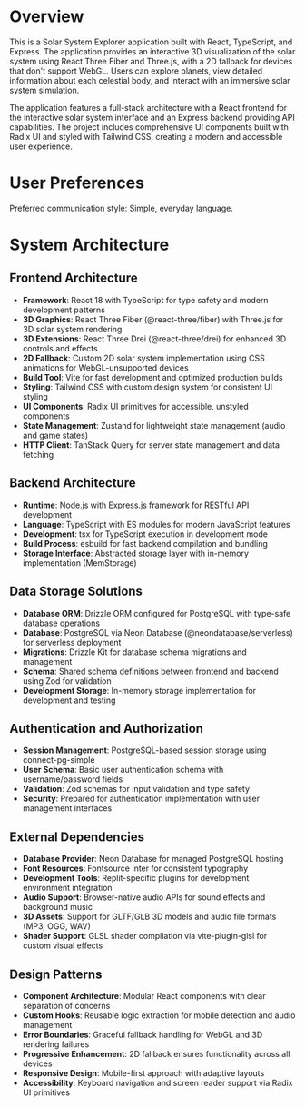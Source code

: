 # Overview

This is a Solar System Explorer application built with React, TypeScript, and Express. The application provides an interactive 3D visualization of the solar system using React Three Fiber and Three.js, with a 2D fallback for devices that don't support WebGL. Users can explore planets, view detailed information about each celestial body, and interact with an immersive solar system simulation.

The application features a full-stack architecture with a React frontend for the interactive solar system interface and an Express backend providing API capabilities. The project includes comprehensive UI components built with Radix UI and styled with Tailwind CSS, creating a modern and accessible user experience.

# User Preferences

Preferred communication style: Simple, everyday language.

# System Architecture

## Frontend Architecture
- **Framework**: React 18 with TypeScript for type safety and modern development patterns
- **3D Graphics**: React Three Fiber (@react-three/fiber) with Three.js for 3D solar system rendering
- **3D Extensions**: React Three Drei (@react-three/drei) for enhanced 3D controls and effects
- **2D Fallback**: Custom 2D solar system implementation using CSS animations for WebGL-unsupported devices
- **Build Tool**: Vite for fast development and optimized production builds
- **Styling**: Tailwind CSS with custom design system for consistent UI styling
- **UI Components**: Radix UI primitives for accessible, unstyled components
- **State Management**: Zustand for lightweight state management (audio and game states)
- **HTTP Client**: TanStack Query for server state management and data fetching

## Backend Architecture
- **Runtime**: Node.js with Express.js framework for RESTful API development
- **Language**: TypeScript with ES modules for modern JavaScript features
- **Development**: tsx for TypeScript execution in development mode
- **Build Process**: esbuild for fast backend compilation and bundling
- **Storage Interface**: Abstracted storage layer with in-memory implementation (MemStorage)

## Data Storage Solutions
- **Database ORM**: Drizzle ORM configured for PostgreSQL with type-safe database operations
- **Database**: PostgreSQL via Neon Database (@neondatabase/serverless) for serverless deployment
- **Migrations**: Drizzle Kit for database schema migrations and management
- **Schema**: Shared schema definitions between frontend and backend using Zod for validation
- **Development Storage**: In-memory storage implementation for development and testing

## Authentication and Authorization
- **Session Management**: PostgreSQL-based session storage using connect-pg-simple
- **User Schema**: Basic user authentication schema with username/password fields
- **Validation**: Zod schemas for input validation and type safety
- **Security**: Prepared for authentication implementation with user management interfaces

## External Dependencies
- **Database Provider**: Neon Database for managed PostgreSQL hosting
- **Font Resources**: Fontsource Inter for consistent typography
- **Development Tools**: Replit-specific plugins for development environment integration
- **Audio Support**: Browser-native audio APIs for sound effects and background music
- **3D Assets**: Support for GLTF/GLB 3D models and audio file formats (MP3, OGG, WAV)
- **Shader Support**: GLSL shader compilation via vite-plugin-glsl for custom visual effects

## Design Patterns
- **Component Architecture**: Modular React components with clear separation of concerns
- **Custom Hooks**: Reusable logic extraction for mobile detection and audio management
- **Error Boundaries**: Graceful fallback handling for WebGL and 3D rendering failures
- **Progressive Enhancement**: 2D fallback ensures functionality across all devices
- **Responsive Design**: Mobile-first approach with adaptive layouts
- **Accessibility**: Keyboard navigation and screen reader support via Radix UI primitives